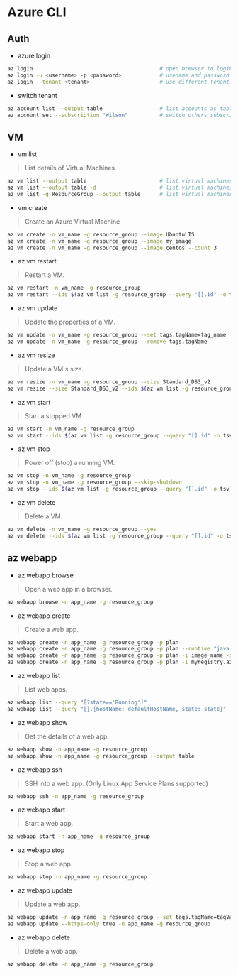 # Azure CLI

## Auth

- azure login

```bash
az login                                        # open brewser to login
az login -u <username> -p <password>            # usename and password login
az login --tenant <tenant>                      # use different tenant login
```

- switch tenant
  
```bash
az account list --output table                  # list accounts as table
az account set --subscription "Wilson"          # switch others subscriptions    
```

## VM

- vm list

> List details of Virtual Machines

```bash
az vm list --output table                       # list virtual machines as table 
az vm list --output table -d                    # list virtual machines details as table
az vm list -g ResourceGroup --output table      # list virtual machines of ResourceGroup as table
```

- vm create

> Create an Azure Virtual Machine

```bash
az vm create -n vm_name -g resource_group --image UbuntuLTS                 # Create a default Ubuntu VM
az vm create -n vm_name -g resource_group --image my_image                  # Create a VM from a custom managed image
az vm create -n vm_name -g resource_group --image centos --count 3          # Create multiple VMs(vm_name1, vm_name2, vm_name3)
```

- az vm restart

> Restart a VM.

```bash
az vm restart -n vm_name -g resource_group                                  # Restart a VM
az vm restart --ids $(az vm list -g resource_group --query "[].id" -o tsv)  # Restart all VMs in a resource group
```

- az vm update
  
> Update the properties of a VM.

```bash
az vm update -n vm_name -g resource_group --set tags.tagName=tag_name       # Add or update a tag
az vm update -n vm_name -g resource_group --remove tags.tagName             # Remove a tag
```

- az vm resize

> Update a VM's size.

```bash
az vm resize -n vm_name -g resource_group --size Standard_DS3_v2            # Resize a VM
az vm resize --size Standard_DS3_v2 --ids $(az vm list -g resource_group --query "[].id" -o tsv)    # Resize all VMs in a resource group
```

- az vm start

> Start a stopped VM

```bash
az vm start -n vm_name -g resource_group                                    # Start a stopped VM.
az vm start --ids $(az vm list -g resource_group --query "[].id" -o tsv)    # Start all VMs in a resource group
```

- az vm stop

> Power off (stop) a running VM.

```bash
az vm stop -n vm_name -g resource_group                                     # Power off (stop) a running VM
az vm stop -n vm_name -g resource_group --skip-shutdown                     # Power off a running VM without shutting down.
az vm stop --ids $(az vm list -g resource_group --query "[].id" -o tsv)     # Power off VMs in a resource group
```

- az vm delete

> Delete a VM.

```bash
az vm delete -n vm_name -g resource_group --yes                             # Delete a VM without a prompt for confirmation
az vm delete --ids $(az vm list -g resource_group --query "[].id" -o tsv)   # Delete all VMs in a resource group
```

## az webapp

- az webapp browse

> Open a web app in a browser.

```bash
az webapp browse -n app_name -g resource_group                               # Open a web app in a browser
```

- az webapp create

> Create a web app.

```bash
az webapp create -n app_name -g resource_group -p plan                                              # Create a web app with the default configuration.
az webapp create -n app_name -g resource_group -p plan --runtime "java|11|Java SE|8"                # Create a web app with a java|11|Java SE|8 runtime using '|' delimiter
az webapp create -n app_name -g resource_group -p plan -i image_name -s username -w password        # Create a web app with an image from a private DockerHub registry.
az webapp create -n app_name -g resource_group -p plan -i myregistry.azurecr.io/docker-image:tag    # Create a web app with an image from a private Azure Container Registry.
```

- az webapp list

> List web apps.

```bash
az webapp list --query "[?state=='Running']"                                                        # List all running web apps.
az webapp list --query "[].{hostName: defaultHostName, state: state}"                               # List default host name and state for all web apps.
```

- az webapp show

> Get the details of a web app.

```bash
az webapp show -n app_name -g resource_group                                                        # Get the details of a web app. (autogenerated)
az webapp show -n app_name -g resource_group --output table                                         # List the details of table format
```

- az webapp ssh

> SSH into a web app. (Only Linux App Service Plans supported)

```bash
az webapp ssh -n app_name -g resource_group                                                         # ssh into a web app
```

- az webapp start

> Start a web app.

```bash
az webapp start -n app_name -g resource_group                                                       # Start a web app. (autogenerated)
```

- az webapp stop

> Stop a web app.

```bash
az webapp stop -n app_name -g resource_group                                                        # Stop a web app. (autogenerated)
```

- az webapp update

> Update a web app.

```bash
az webapp update -n app_name -g resource_group --set tags.tagName=tagValue                          # Update the tags of a web app.
az webapp update --https-only true -n app_name -g resource_group                                    # Update a web app. (autogenerated)
```

- az webapp delete

> Delete a web app.

```bash
az webapp delete -n app_name -g resource_group                                                      # Delete a web app. (autogenerated)
```
